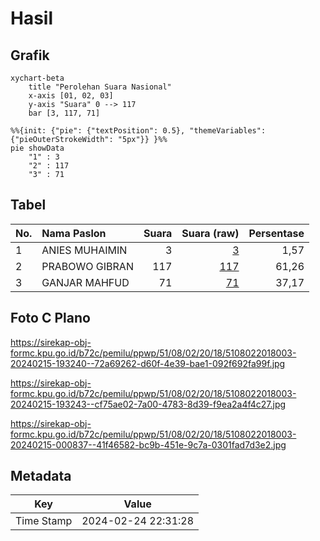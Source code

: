 # Hasil

## Grafik

```mermaid
xychart-beta
    title "Perolehan Suara Nasional"
    x-axis [01, 02, 03]
    y-axis "Suara" 0 --> 117
    bar [3, 117, 71]
```

```mermaid
%%{init: {"pie": {"textPosition": 0.5}, "themeVariables": {"pieOuterStrokeWidth": "5px"}} }%%
pie showData
    "1" : 3
    "2" : 117
    "3" : 71
```

## Tabel

| No. | Nama Paslon    | Suara | Suara (raw) | Persentase |
|:--- |:-------------- | -----:| -----------:| ----------:|
| 1   | ANIES MUHAIMIN | 3     | [3][p-1]    | 1,57       |
| 2   | PRABOWO GIBRAN | 117   | [117][p-2]  | 61,26      |
| 3   | GANJAR MAHFUD  | 71    | [71][p-3]   | 37,17      |


[p-1]: https://github.com/gigit-pemilu/pemilu-2024/blob/main/pilpres/hitung-suara/sub/51-bali/sub/08-buleleng/sub/02-seririt/sub/2018-pangkungparuk/sub/003-tps/sub/paslon-1.txt
[p-2]: https://github.com/gigit-pemilu/pemilu-2024/blob/main/pilpres/hitung-suara/sub/51-bali/sub/08-buleleng/sub/02-seririt/sub/2018-pangkungparuk/sub/003-tps/sub/paslon-2.txt
[p-3]: https://github.com/gigit-pemilu/pemilu-2024/blob/main/pilpres/hitung-suara/sub/51-bali/sub/08-buleleng/sub/02-seririt/sub/2018-pangkungparuk/sub/003-tps/sub/paslon-3.txt

## Foto C Plano

https://sirekap-obj-formc.kpu.go.id/b72c/pemilu/ppwp/51/08/02/20/18/5108022018003-20240215-193240--72a69262-d60f-4e39-bae1-092f692fa99f.jpg

https://sirekap-obj-formc.kpu.go.id/b72c/pemilu/ppwp/51/08/02/20/18/5108022018003-20240215-193243--cf75ae02-7a00-4783-8d39-f9ea2a4f4c27.jpg

https://sirekap-obj-formc.kpu.go.id/b72c/pemilu/ppwp/51/08/02/20/18/5108022018003-20240215-000837--41f46582-bc9b-451e-9c7a-0301fad7d3e2.jpg


## Metadata

| Key        | Value               |
| ---------- | ------------------- |
| Time Stamp | 2024-02-24 22:31:28 |



